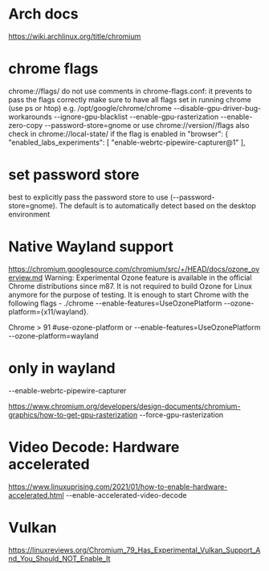# Arch docs 
https://wiki.archlinux.org/title/chromium

# chrome flags
chrome://flags/
do not use comments in chrome-flags.conf: it prevents to pass the flags correctly
make sure to have all flags set in running chrome (use ps or htop)
e.g. /opt/google/chrome/chrome --disable-gpu-driver-bug-workarounds --ignore-gpu-blacklist --enable-gpu-rasterization --enable-zero-copy --password-store=gnome
or use chrome://version//flags 
also check in 
chrome://local-state/
if the flag is enabled in
   "browser": {
      "enabled_labs_experiments": [ "enable-webrtc-pipewire-capturer@1" ],



# set password store
best to explicitly pass the password store to use (--password-store=gnome). 
The default is to automatically detect based on the desktop environment

# Native Wayland support
https://chromium.googlesource.com/chromium/src/+/HEAD/docs/ozone_overview.md
Warning: Experimental Ozone feature is available in the official Chrome distributions since m87. It is not required to build Ozone for Linux anymore for the purpose of testing. It is enough to start Chrome with the following flags - ./chrome --enable-features=UseOzonePlatform --ozone-platform={x11/wayland}.

Chrome > 91
#use-ozone-platform
or
--enable-features=UseOzonePlatform 
--ozone-platform=wayland

# only in wayland
--enable-webrtc-pipewire-capturer 

https://www.chromium.org/developers/design-documents/chromium-graphics/how-to-get-gpu-rasterization
--force-gpu-rasterization

# Video Decode: Hardware accelerated
https://www.linuxuprising.com/2021/01/how-to-enable-hardware-accelerated.html
--enable-accelerated-video-decode

# Vulkan
https://linuxreviews.org/Chromium_79_Has_Experimental_Vulkan_Support_And_You_Should_NOT_Enable_It